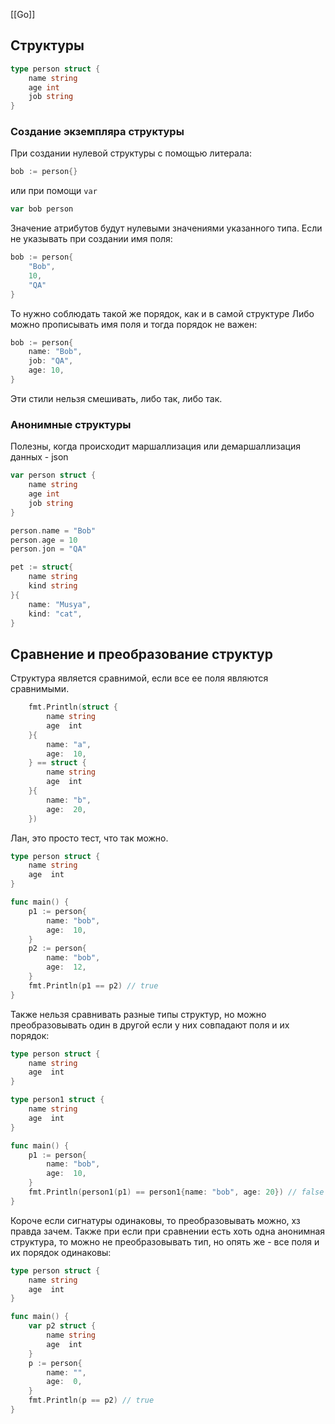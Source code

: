 [[Go]]
## Структуры
```go
type person struct {
	name string
	age int
	job string
}
```
### Создание экземпляра структуры
При создании нулевой структуры с помощью литерала:
```go
bob := person{}
```
или при помощи `var`
```go
var bob person
```
Значение атрибутов будут нулевыми значениями указанного типа.
Если не указывать при создании имя поля:
```go
bob := person{
	"Bob",
	10,
	"QA"
}
```
То нужно соблюдать такой же порядок, как и в самой структуре
Либо можно прописывать имя поля и тогда порядок не важен:
```go
bob := person{
	name: "Bob",
	job: "QA",
	age: 10,
}
```
Эти стили нельзя смешивать, либо так, либо так.

### Анонимные структуры
Полезны, когда происходит маршаллизация или демаршаллизация данных - json
```go
var person struct {
	name string
	age int
	job string
}

person.name = "Bob"
person.age = 10
person.jon = "QA"

pet := struct{
	name string
	kind string
}{
	name: "Musya",
	kind: "cat",
}
```
## Сравнение и преобразование структур
Структура является сравнимой, если все ее поля являются сравнимыми.
```go
    fmt.Println(struct {
        name string
        age  int
    }{
        name: "a",
        age:  10,
    } == struct {
        name string
        age  int
    }{
        name: "b",
        age:  20,
    })
```
Лан, это просто тест, что так можно.
```go
type person struct {
    name string
    age  int
}

func main() {
    p1 := person{
        name: "bob",
        age:  10,
    }
    p2 := person{
        name: "bob",
        age:  12,
    }
    fmt.Println(p1 == p2) // true
}
```
Также нельзя сравнивать разные типы структур, но можно преобразовывать один в другой если у них совпадают поля и их порядок:
```go
type person struct {
    name string
    age  int
}

type person1 struct {
    name string
    age  int
}

func main() {
    p1 := person{
        name: "bob",
        age:  10,
    }
    fmt.Println(person1(p1) == person1{name: "bob", age: 20}) // false
}
```
Короче если сигнатуры одинаковы, то преобразовывать можно, хз правда зачем.
Также при если при сравнении есть хоть одна анонимная структура, то можно не преобразовывать тип, но опять же - все поля и их порядок одинаковы:
```go
type person struct {
    name string
    age  int
}

func main() {
    var p2 struct {
        name string
        age  int
    }
    p := person{
        name: "",
        age:  0,
    }
    fmt.Println(p == p2) // true
}
```